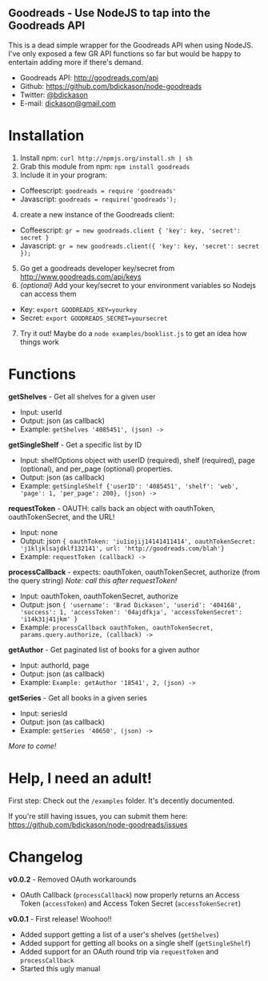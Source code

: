 Goodreads - Use NodeJS to tap into the Goodreads API
-----

This is a dead simple wrapper for the Goodreads API when using NodeJS. I've only exposed a few GR API functions so far but would be happy to entertain adding more if there's demand.

* Goodreads API: http://goodreads.com/api
* Github: https://github.com/bdickason/node-goodreads
* Twitter: [@bdickason](http://twitter.com/bdickason)
* E-mail: dickason@gmail.com

Installation
======
1. Install npm: `curl http://npmjs.org/install.sh | sh`
2. Grab this module from npm: `npm install goodreads`
3. Include it in your program:
 * Coffeescript: `goodreads = require 'goodreads'`
 * Javascript: `goodreads = require('goodreads');`
4. create a new instance of the Goodreads client:
 * Coffeescript: `gr = new goodreads.client { 'key': key, 'secret': secret }`
 * Javascript: `gr = new goodreads.client({ 'key': key, 'secret': secret });`
5. Go get a goodreads developer key/secret from http://www.goodreads.com/api/keys
6. _(optional)_ Add your key/secret to your environment variables so Nodejs can access them
 * Key: `export GOODREADS_KEY=yourkey`
 * Secret: `export GOODREADS_SECRET=yoursecret`
7. Try it out! Maybe do a `node examples/booklist.js` to get an idea how things work

Functions
=====
**getShelves** - Get all shelves for a given user
* Input: userId
* Output: json (as callback)
* Example: `getShelves '4085451', (json) ->`

**getSingleShelf** - Get a specific list by ID
* Input: shelfOptions object with userID (required), shelf (required), page (optional), and per_page (optional) properties.
* Output: json (as callback)
* Example: `getSingleShelf {'userID': '4085451', 'shelf': 'web', 'page': 1, 'per_page': 200}, (json) ->`

**requestToken** - OAUTH: calls back an object with oauthToken, oauthTokenSecret, and the URL!
* Input: none
* Output: json `{ oauthToken: 'iu1iojij14141411414', oauthTokenSecret: 'j1kljklsajdklf132141', url: 'http://goodreads.com/blah'}`
* Example: `requestToken (callback) ->`

**processCallback** - expects: oauthToken, oauthTokenSecret, authorize (from the query string)
_Note: call this after requestToken!_
* Input: oauthToken, oauthTokenSecret, authorize
* Output: json `{ 'username': 'Brad Dickason', 'userid': '404168', 'success': 1, 'accessToken': '04ajdfkja', 'accessTokenSecret': 'i14k31j41jkm' }`
* Example: `processCallback oauthToken, oauthTokenSecret, params.query.authorize, (callback) ->`

**getAuthor** - Get paginated list of books for a given author
* Input: authorId, page
* Output: json (as callback)
* Example: `Example: getAuthor '18541', 2, (json) ->`

**getSeries** - Get all books in a given series
* Input: seriesId
* Output: json (as callback)
* Example: `getSeries '40650', (json) ->`

_More to come!_


Help, I need an adult!
======
First step: Check out the `/examples` folder. It's decently documented.

If you're still having issues, you can submit them here: https://github.com/bdickason/node-goodreads/issues


Changelog
======
**v0.0.2** - Removed OAuth workarounds
* OAuth Callback (`processCallback`) now properly returns an Access Token (`accessToken`) and Access Token Secret (`accessTokenSecret`)

**v0.0.1** - First release! Woohoo!!
* Added support getting a list of a user's shelves (`getShelves`)
* Added support for getting all books on a single shelf (`getSingleShelf`)
* Added support for an OAuth round trip via `requestToken` and `processCallback`
* Started this ugly manual
